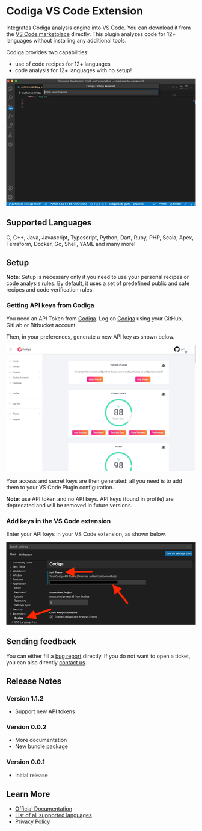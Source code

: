 # Codiga VS Code Extension

Integrates Codiga analysis engine into VS Code. You can download it from the [VS Code marketplace](https://marketplace.visualstudio.com/items?itemName=codiga.vscode-plugin) directly.
This plugin analyzes code for 12+ languages without installing any additional tools.

Codiga provides two capabilities:

- use of code recipes for 12+ languages
- code analysis for 12+ languages with no setup!

![Use of recipe in Python](images/use-recipe.gif)

## Supported Languages

C, C++, Java, Javascript, Typescript, Python, Dart, Ruby, PHP, Scala, Apex, Terraform, Docker, Go, Shell, YAML and many more!

## Setup

**Note**: Setup is necessary only if you need to use your personal recipes or code analysis rules. By default, it uses a set of predefined public and safe recipes and code verification rules.

### Getting API keys from Codiga

You need an API Token from [Codiga](https://codiga.io).
Log on [Codiga](https://frontend.codiga.io) using your GitHub, GitLab or Bitbucket account.

Then, in your preferences, generate a new API key as shown below.

![Generate API Token on Codiga](images/api-token-creation.gif)

Your access and secret keys are then generated: all you need is to add them to your VS Code Plugin configuration.

**Note**: use API token and no API keys. API keys (found in profile) are deprecated and will be removed in future versions.

### Add keys in the VS Code extension

Enter your API keys in your VS Code extension, as shown below.

![Enter your API keys](images/configuration.png)

## Sending feedback

You can either fill a [bug report](https://github.com/codiga/vscode-plugin/issues) directly.
If you do not want to open a ticket, you can also directly [contact us](https://codiga.io/contact).

## Release Notes

### Version 1.1.2

- Support new API tokens

### Version 0.0.2

- More documentation
- New bundle package

### Version 0.0.1

- Initial release

## Learn More

- [Official Documentation](https://docs.codiga.io)
- [List of all supported languages](https://doc.codiga.io/docs/faq/#what-languages-are-supported)
- [Privacy Policy](https://www.codiga.io/privacy)

